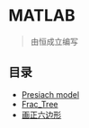 # MATLAB
> 由恒成立编写
## 目录
* [Presiach model](https://github.com/Ceneses/MATLAB/blob/master/Presiach%20model.md)
* [Frac_Tree](https://github.com/Ceneses/MATLAB/blob/master/Frac_Tree.md)
* [画正六边形](https://github.com/Ceneses/MATLAB/blob/master/%E7%94%BB%E6%AD%A3%E5%85%AD%E8%BE%B9%E5%BD%A2.md)
